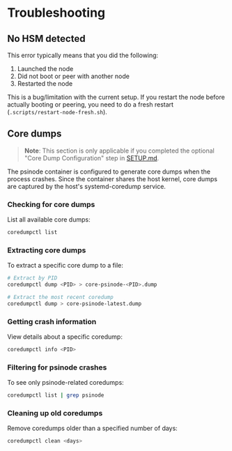 # Troubleshooting

## No HSM detected

This error typically means that you did the following:
1. Launched the node
2. Did not boot or peer with another node
3. Restarted the node

This is a bug/limitation with the current setup. If you restart the node before actually booting or peering, you need to do a fresh restart (`.scripts/restart-node-fresh.sh`).

## Core dumps

> **Note**: This section is only applicable if you completed the optional "Core Dump Configuration" step in [SETUP.md](./SETUP.md#core-dump-configuration-optional).

The psinode container is configured to generate core dumps when the process crashes. Since the container shares the host kernel, core dumps are captured by the host's systemd-coredump service.

### Checking for core dumps

List all available core dumps:
```bash
coredumpctl list
```

### Extracting core dumps

To extract a specific core dump to a file:
```bash
# Extract by PID
coredumpctl dump <PID> > core-psinode-<PID>.dump

# Extract the most recent coredump
coredumpctl dump > core-psinode-latest.dump
```

### Getting crash information

View details about a specific coredump:
```bash
coredumpctl info <PID>
```

### Filtering for psinode crashes

To see only psinode-related coredumps:
```bash
coredumpctl list | grep psinode
```

### Cleaning up old coredumps

Remove coredumps older than a specified number of days:
```bash
coredumpctl clean <days>
```
